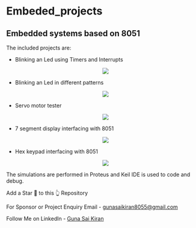 # Embeded_projects
<h2>Embedded systems based on 8051</h2>
The included projects are:
<ul>
<li>Blinking an Led using Timers and Interrupts</li>
<p align="center">
  <img src="https://github.com/Gunasaikiran/Embeded_projects/blob/main/Blinkingled.jpg" >  
</p>
<li>Blinking an Led in different patterns </li>
<p align="center">
  <img src="https://github.com/Gunasaikiran/Embeded_projects/blob/main/Different patterns.jpg" >  
</p>
<li>Servo motor tester</li>
<p align="center">
  <img src="https://github.com/Gunasaikiran/Embeded_projects/blob/main/servo.png" >  
</p>
<li>7 segment display interfacing with 8051</li>
<p align="center">
  <img src="https://github.com/Gunasaikiran/Embeded_projects/blob/main/7SEGMENT.jpg" >  
</p>
<li>Hex keypad interfacing with 8051</li>
<p align="center">
  <img src="https://github.com/Gunasaikiran/Embeded_projects/blob/main/KEYPAD.jpg" >  
</p>
</ul>

The simulations are performed in Proteus and Keil IDE is used to code and debug.

Add a Star 🌟 to this 👆 Repository


For Sponsor or Project Enquiry
Email - gunasaikiran8055@gmail.com

Follow Me on
LinkedIn - <a href="https://www.linkedin.com/in/guna-sai-kiran-b526a2220/">Guna Sai Kiran</a>
